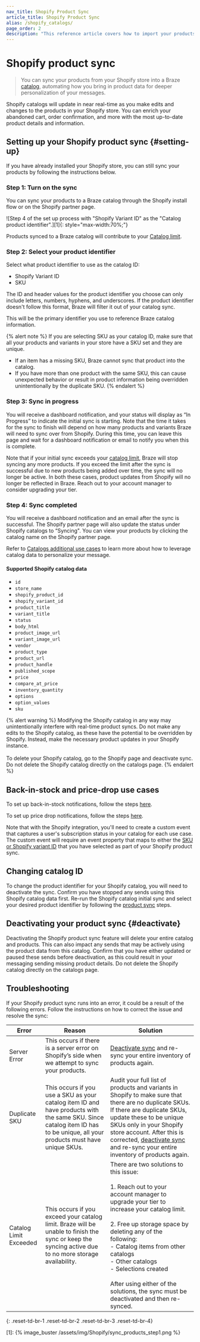 ```yaml
---
nav_title: Shopify Product Sync
article_title: Shopify Product Sync
alias: /shopify_catalogs/
page_order: 2
description: "This reference article covers how to import your products from Shopify into Braze catalogs."
---
```


# Shopify product sync 

> You can sync your products from your Shopify store into a Braze [catalog]({{site.baseurl}}/user_guide/personalization_and_dynamic_content/catalogs), automating how you bring in product data for deeper personalization of your messages. 

Shopify catalogs will update in near real-time as you make edits and changes to the products in your Shopify store. You can enrich your abandoned cart, order confirmation, and more with the most up-to-date product details and information.

## Setting up your Shopify product sync {#setting-up}

If you have already installed your Shopify store, you can still sync your products by following the instructions below. 

### Step 1: Turn on the sync

You can sync your products to a Braze catalog through the Shopify install flow or on the Shopify partner page. 

![Step 4 of the set up process with "Shopify Variant ID" as the "Catalog product identifier".][1]{: style="max-width:70%;"}

Products synced to a Braze catalog will contribute to your [Catalog limit]({{site.baseurl}}/user_guide/personalization_and_dynamic_content/catalogs/catalog/#limits).

### Step 2: Select your product identifier

Select what product identifier to use as the catalog ID:
- Shopify Variant ID
- SKU

The ID and header values for the product identifier you choose can only include letters, numbers, hyphens, and underscores. If the product identifier doesn't follow this format, Braze will filter it out of your catalog sync.

This will be the primary identifier you use to reference Braze catalog information. 

{% alert note %}
If you are selecting SKU as your catalog ID, make sure that all your products and variants in your store have a SKU set and they are unique. 
- If an item has a missing SKU, Braze cannot sync that product into the catalog. 
- If you have more than one product with the same SKU, this can cause unexpected behavior or result in product information being overridden unintentionally by the duplicate SKU.
{% endalert %}

### Step 3: Sync in progress

You will receive a dashboard notification, and your status will display as “In Progress” to indicate the initial sync is starting. Note that the time it takes for the sync to finish will depend on how many products and variants Braze will need to sync over from Shopify. During this time, you can leave this page and wait for a dashboard notification or email to notify you when this is complete.

Note that if your initial sync exceeds your [catalog limit]({{site.baseurl}}/user_guide/personalization_and_dynamic_content/catalogs/catalog/#limits), Braze will stop syncing any more products. If you exceed the limit after the sync is successful due to new products being added over time, the sync will no longer be active. In both these cases, product updates from Shopify will no longer be reflected in Braze. Reach out to your account manager to consider upgrading your tier. 

### Step 4: Sync completed

You will receive a dashboard notification and an email after the sync is successful. The Shopify partner page will also update the status under Shopify catalogs to “Syncing". You can view your products by clicking the catalog name on the Shopify partner page.

Refer to [Catalogs additional use cases]({{site.baseurl}}/user_guide/personalization_and_dynamic_content/catalogs/catalog/#additional-use-cases) to learn more about how to leverage catalog data to personalize your message.

#### Supported Shopify catalog data

- `id`
- `store_name`
- `shopify_product_id`
- `shopify_variant_id`
- `product_title`
- `variant_title`
- `status`
- `body_html`
- `product_image_url`
- `variant_image_url`
- `vendor`
- `product_type`
- `product_url`
- `product_handle`
- `published_scope`
- `price`
- `compare_at_price`
- `inventory_quantity`
- `options`
- `option_values`
- `sku`

{% alert warning %}
Modifying the Shopify catalog in any way may unintentionally interfere with real-time product syncs. Do not make any edits to the Shopify catalog, as these have the potential to be overridden by Shopify. Instead, make the necessary product updates in your Shopify instance.<br><br>To delete your Shopify catalog, go to the Shopify page and deactivate sync. Do not delete the Shopify catalog directly on the catalogs page. 
{% endalert %}

## Back-in-stock and price-drop use cases 

To set up back-in-stock notifications, follow the steps [here]({{site.baseurl}}/user_guide/personalization_and_dynamic_content/catalogs/back_in_stock_notifications#back-in-stock-notifications).

To set up price drop notifications, follow the steps [here]({{site.baseurl}}/user_guide/personalization_and_dynamic_content/catalogs/price_drop_notifications).

Note that with the Shopify integration, you'll need to create a custom event that captures a user's subscription status in your catalog for each use case. The custom event will require an event property that maps to either the [SKU or Shopify variant ID]({{site.baseurl}}/partners/message_orchestration/channel_extensions/ecommerce/shopify/shopify_features/shopify_catalogs#step-2-select-your-product-identifier) that you have selected as part of your Shopify product sync. 


## Changing catalog ID

To change the product identifier for your Shopify catalog, you will need to deactivate the sync. Confirm you have stopped any sends using this Shopify catalog data first. Re-run the Shopify catalog initial sync and select your desired product identifier by following the [product sync](#setting-up) steps.

## Deactivating your product sync {#deactivate}

Deactivating the Shopify product sync feature will delete your entire catalog and products. This can also impact any sends that may be actively using the product data from this catalog. Confirm that you have either updated or paused these sends before deactivation, as this could result in your messaging sending missing product details. Do not delete the Shopify catalog directly on the catalogs page.

## Troubleshooting
If your Shopify product sync runs into an error, it could be a result of the following errors. Follow the instructions on how to correct the issue and resolve the sync:

| Error | Reason | Solution |
| --- | --- | --- |
| Server Error | This occurs if there is a server error on Shopify’s side when we attempt to sync your products. | [Deactivate sync](#deactivate) and re-sync your entire inventory of products again. |
| Duplicate SKU | This occurs if you use a SKU as your catalog item ID and have products with the same SKU. Since catalog item ID has to be unique, all your products must have unique SKUs. | Audit your full list of products and variants in Shopify to make sure that there are no duplicate SKUs. If there are duplicate SKUs, update these to be unique SKUs only in your Shopify store account. After this is corrected, [deactivate sync](#deactivate) and re-sync your entire inventory of products again. |
| Catalog Limit Exceeded | This occurs if you exceed your catalog limit. Braze will be unable to finish the sync or keep the syncing active due to no more storage availability. | There are two solutions to this issue:<br><br>1. Reach out to your account manager to upgrade your tier to increase your catalog limit. <br><br>2. Free up storage space by deleting any of the following:<br>- Catalog items from other catalogs<br>- Other catalogs<br>- Selections created<br><br> After using either of the solutions, the sync must be deactivated and then re-synced. |
{: .reset-td-br-1 .reset-td-br-2 .reset-td-br-3 .reset-td-br-4}

[1]: {% image_buster /assets/img/Shopify/sync_products_step1.png %}